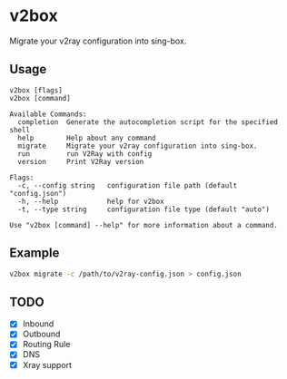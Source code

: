 # v2box

Migrate your v2ray configuration into sing-box.

## Usage

```
v2box [flags]
v2box [command]

Available Commands:
  completion  Generate the autocompletion script for the specified shell
  help        Help about any command
  migrate     Migrate your v2ray configuration into sing-box.
  run         run V2Ray with config
  version     Print V2Ray version

Flags:
  -c, --config string   configuration file path (default "config.json")
  -h, --help            help for v2box
  -t, --type string     configuration file type (default "auto")

Use "v2box [command] --help" for more information about a command.
```

## Example

```bash
v2box migrate -c /path/to/v2ray-config.json > config.json
```

## TODO

- [x] Inbound
- [x] Outbound
- [x] Routing Rule
- [x] DNS
- [x] Xray support
